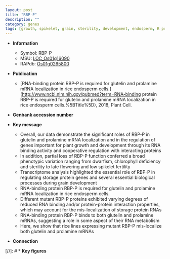 ```yaml
---
layout: post
title: "RBP-P"
description: ""
category: genes
tags: [growth, spikelet, grain, sterility, development, endosperm, R protein, fertility, plant growth, glutelin]
---
```


* **Information**  
    + Symbol: RBP-P  
    + MSU: [LOC_Os01g16090](http://rice.plantbiology.msu.edu/cgi-bin/ORF_infopage.cgi?orf=LOC_Os01g16090)  
    + RAPdb: [Os01g0265800](http://rapdb.dna.affrc.go.jp/viewer/gbrowse_details/irgsp1?name=Os01g0265800)  

* **Publication**  
    + [RNA-binding protein RBP-P is required for glutelin and prolamine mRNA localization in rice endosperm cells.](http://www.ncbi.nlm.nih.gov/pubmed?term=RNA-binding protein RBP-P is required for glutelin and prolamine mRNA localization in rice endosperm cells.%5BTitle%5D), 2018, Plant Cell.

* **Genbank accession number**  

* **Key message**  
    + Overall, our data demonstrate the significant roles of RBP-P in glutelin and prolamine mRNA localization and in the regulation of genes important for plant growth and development through its RNA binding activity and cooperative regulation with interacting proteins
    + In addition, partial loss of RBP-P function conferred a broad phenotypic variation ranging from dwarfism, chlorophyll deficiency and sterility to late flowering and low spikelet fertility
    + Transcriptome analysis highlighted the essential role of RBP-P in regulating storage protein genes and several essential biological processes during grain development
    + RNA-binding protein RBP-P is required for glutelin and prolamine mRNA localization in rice endosperm cells.
    + Different mutant RBP-P proteins exhibited varying degrees of reduced RNA binding and/or protein-protein interaction properties, which may account for the mis-localization of storage protein RNAs
    + RNA-binding protein RBP-P binds to both glutelin and prolamine mRNAs, suggesting a role in some aspect of their RNA metabolism
    + Here, we show that rice lines expressing mutant RBP-P mis-localize both glutelin and prolamine mRNAs

* **Connection**  

[//]: # * **Key figures**  


